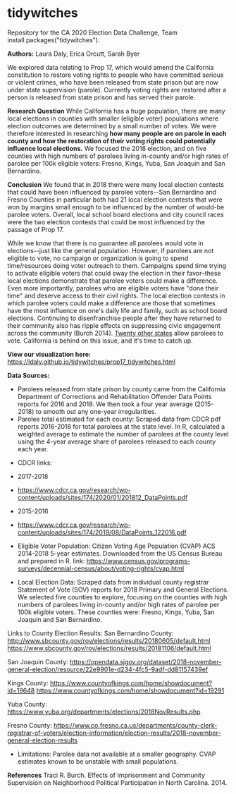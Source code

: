 # tidywitches
Repository for the CA 2020 Election Data Challenge, Team install.packages("tidywitches").

**Authors:** Laura Daly, Erica Orcutt, Sarah Byer

We explored data relating to Prop 17, which would amend the California constitution to restore voting rights to people who have committed serious or violent crimes, who have been released from state prison but are now under state supervision (parole). Currently voting rights are restored after a person is released from state prison and has served their parole.

**Research Question**
While California has a huge population, there are many local elections in counties with smaller (eligible voter) populations where election outcomes are determined by a small number of votes. We were therefore interested in researching **how many people are on parole in each county and how the restoration of their voting rights could potentially influence local elections.** We focused the 2018 election, and on five counties with high numbers of parolees living in-county and/or high rates of parolee per 100k eligible voters: Fresno, Kings, Yuba, San Joaquin and San Bernardino.

**Conclusion**
We found that in 2018 there were many local election contests that could have been influenced by parolee voters--San Bernardino and Fresno Counties in particular both had 21 local election contests that were won by margins small enough to be influenced by the number of would-be parolee voters. Overall, local school board elections and city council races were the two election contests that could be most influenced by the passage of Prop 17.

While we know that there is no guarantee all parolees would vote in elections--just like the general population. However, if parolees are not eligible to vote, no campaign or organization is going to spend time/resources doing voter outreach to them. Campaigns spend time trying to activate eligible voters that could sway the election in their favor–these local elections demonstrate that parolee voters could make a difference. Even more importantly, parolees who are eligible voters have "done their time" and deserve access to their civil rights. The local election contests in which parolee voters could make a difference are those that sometimes have the most influence on one's daily life and family, such as school board elections. Continuing to disenfranchise people after they have returned to their community also has ripple effects on suppressing civic engagement across the community (Burch 2014). [Twenty other states](https://www.ncsl.org/research/elections-and-campaigns/felon-voting-rights.aspx) allow parolees to vote. California is behind on this issue, and it's time to catch up.

**View our visualization here:**
https://ldaly.github.io/tidywitches/prop17_tidywitches.html

**Data Sources:**
- Parolees released from state prison by county came from the California Department of Corrections and Rehabilitation Offender Data Points reports for 2016 and 2018. We then took a four year average (2015-2018) to smooth out any one-year irregularities.
- Parolee total estimated for each county: Scraped data from CDCR pdf reports 2016-2018 for total parolees at the state level. In R, calculated a weighted average to estimate the number of parolees at the county level using the 4-year average share of parolees released to each county each year. 

+ CDCR links:
+ 2017-2018
+ https://www.cdcr.ca.gov/research/wp-content/uploads/sites/174/2020/01/201812_DataPoints.pdf

+ 2015-2016
+ https://www.cdcr.ca.gov/research/wp-content/uploads/sites/174/2019/08/DataPoints_122016.pdf

- Eligible Voter Population: Citizen Voting Age Population (CVAP) ACS 2014-2018 5-year estimates. Downloaded from the US Census Bureau and prepared in R.
link: https://www.census.gov/programs-surveys/decennial-census/about/voting-rights/cvap.html
  
- Local Election Data: Scraped data from individual county registrar Statement of Vote (SOV) reports for 2018 Primary and General Elections. We selected five counties to explore, focusing on the counties with high numbers of parolees living in-county and/or high rates of parolee per 100k eligible voters. These counties were: Fresno, Kings, Yuba, San Joaquin and San Bernardino. 

Links to County Election Results:
San Bernardino County: 
http://www.sbcounty.gov/rov/elections/results/20180605/default.html
https://www.sbcounty.gov/rov/elections/results/20181106/default.html

San Joaquin County: 
https://opendata.sjgov.org/dataset/2018-november-general-election/resource/22e9901e-d234-4fc5-9adf-dd81157439ef

Kings County: 
https://www.countyofkings.com/home/showdocument?id=19648
https://www.countyofkings.com/home/showdocument?id=19291

Yuba County:
https://www.yuba.org/departments/elections/2018NovResults.php

Fresno County: 
https://www.co.fresno.ca.us/departments/county-clerk-registrar-of-voters/election-information/election-results/2018-november-general-election-results

- Limitations: Parolee data not available at a smaller geography. CVAP estimates known to be unstable with small populations. 

**References**
Traci R. Burch. Effects of Imprisonment and Community Supervision on Neighborhood Political Participation in North Carolina. 2014.
